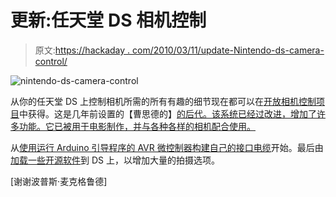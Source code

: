 # 更新:任天堂 DS 相机控制

> 原文:[https://hackaday . com/2010/03/11/update-Nintendo-ds-camera-control/](https://hackaday.com/2010/03/11/update-nintendo-ds-camera-control/)

![](../Images/d7ad76cd7c8407d3d4c6e8ed8705bce8.png "nintendo-ds-camera-control")

从你的任天堂 DS 上控制相机所需的所有有趣的细节现在都可以在[开放相机控制项目](http://www.hdrlabs.com/occ/index.html)中获得。这是几年前设置的【曹思德的】[的后代。该系统已经过改进，增加了许多功能。它已被用于电影制作，并与各种各样的相机配合使用。](http://hackaday.com/2008/09/17/control-your-camera-remotely-with-a-ds/)

从[使用运行 Arduino 引导程序的 AVR 微控制器构建自己的接口电缆](http://www.hdrlabs.com/occ/hardware.html)开始。最后由[加载一些开源软件](http://www.hdrlabs.com/occ/software.html)到 DS 上，以增加大量的拍摄选项。

[谢谢波普斯·麦克格鲁德]